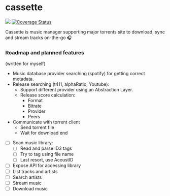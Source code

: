 # cassette

![](https://travis-ci.org/vinz243/cassette.svg?branch=master) [![Coverage Status](https://coveralls.io/repos/github/vinz243/cassette/badge.svg?branch=master)](https://coveralls.io/github/vinz243/cassette?branch=master)

Cassette is music manager supporting major torrents site to download, sync and stream tracks on-the-go :headphones:

### Roadmap and planned features

(written for myself)

 - Music database provider searching (spotify) for getting correct metadata.
 - Release searching (t411, alphaRatio, Youtube):
   - Support different provider using an Abstraction Layer.
   - Release score calculation:
     - Format
     - Bitrate
     - Provider
     - Peers
 - Communicate with torrent client
   - Send torrent file
   - Wait for download end
 - [ ] Scan music library:
   - [ ] Read and parse ID3 tags
   - [ ] Try to tag using file name
   - [ ] Last resort, use AcoustID
 - [ ] Expose API for accessing library
  - [ ] List tracks and artists
  - [ ] Search artists
  - [ ] Stream music
  - [ ] Download music

